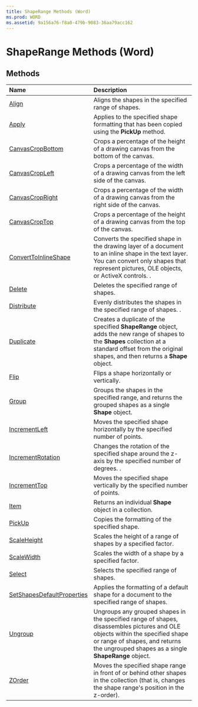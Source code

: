 ```yaml
---
title: ShapeRange Methods (Word)
ms.prod: WORD
ms.assetid: 9a156a76-f8a0-479b-9083-36aa79acc162
---
```



# ShapeRange Methods (Word)

## Methods



|**Name**|**Description**|
|:-----|:-----|
|[Align](shaperange-align-method-word.md)|Aligns the shapes in the specified range of shapes.|
|[Apply](shaperange-apply-method-word.md)|Applies to the specified shape formatting that has been copied using the  **PickUp** method.|
|[CanvasCropBottom](shaperange-canvascropbottom-method-word.md)|Crops a percentage of the height of a drawing canvas from the bottom of the canvas.|
|[CanvasCropLeft](shaperange-canvascropleft-method-word.md)|Crops a percentage of the width of a drawing canvas from the left side of the canvas.|
|[CanvasCropRight](shaperange-canvascropright-method-word.md)|Crops a percentage of the width of a drawing canvas from the right side of the canvas.|
|[CanvasCropTop](shaperange-canvascroptop-method-word.md)|Crops a percentage of the height of a drawing canvas from the top of the canvas.|
|[ConvertToInlineShape](shaperange-converttoinlineshape-method-word.md)|Converts the specified shape in the drawing layer of a document to an inline shape in the text layer. You can convert only shapes that represent pictures, OLE objects, or ActiveX controls. .|
|[Delete](shaperange-delete-method-word.md)|Deletes the specified range of shapes.|
|[Distribute](shaperange-distribute-method-word.md)|Evenly distributes the shapes in the specified range of shapes. .|
|[Duplicate](shaperange-duplicate-method-word.md)|Creates a duplicate of the specified  **ShapeRange** object, adds the new range of shapes to the **Shapes** collection at a standard offset from the original shapes, and then returns a **Shape** object.|
|[Flip](shaperange-flip-method-word.md)|Flips a shape horizontally or vertically.|
|[Group](shaperange-group-method-word.md)|Groups the shapes in the specified range, and returns the grouped shapes as a single  **Shape** object.|
|[IncrementLeft](shaperange-incrementleft-method-word.md)|Moves the specified shape horizontally by the specified number of points.|
|[IncrementRotation](shaperange-incrementrotation-method-word.md)|Changes the rotation of the specified shape around the z-axis by the specified number of degrees. .|
|[IncrementTop](shaperange-incrementtop-method-word.md)|Moves the specified shape vertically by the specified number of points.|
|[Item](shaperange-item-method-word.md)|Returns an individual  **Shape** object in a collection.|
|[PickUp](shaperange-pickup-method-word.md)|Copies the formatting of the specified shape.|
|[ScaleHeight](shaperange-scaleheight-method-word.md)|Scales the height of a range of shapes by a specified factor.|
|[ScaleWidth](shaperange-scalewidth-method-word.md)|Scales the width of a shape by a specified factor.|
|[Select](shaperange-select-method-word.md)|Selects the specified range of shapes.|
|[SetShapesDefaultProperties](shaperange-setshapesdefaultproperties-method-word.md)|Applies the formatting of a default shape for a document to the specified range of shapes.|
|[Ungroup](shaperange-ungroup-method-word.md)|Ungroups any grouped shapes in the specified range of shapes, disassembles pictures and OLE objects within the specified shape or range of shapes, and returns the ungrouped shapes as a single  **ShapeRange** object.|
|[ZOrder](shaperange-zorder-method-word.md)|Moves the specified shape range in front of or behind other shapes in the collection (that is, changes the shape range's position in the z-order).|

